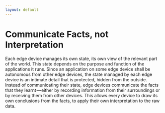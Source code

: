 ```yaml
---
layout: default
---
```


# Communicate Facts, not Interpretation

Each edge device manages its own state, its own view of the relevant part of the world. This state depends on the purpose and function of the applications it runs. Since an application on some edge device shall be autonomous from other edge devices, the state managed by each edge device is an intimate detail that is protected, hidden from the outside. Instead of communicating their state, edge devices communicate the facts that they learnt — either by recording information from their surroundings or by receiving them from other devices. This allows every device to draw its own conclusions from the facts, to apply their own interpretation to the raw data.